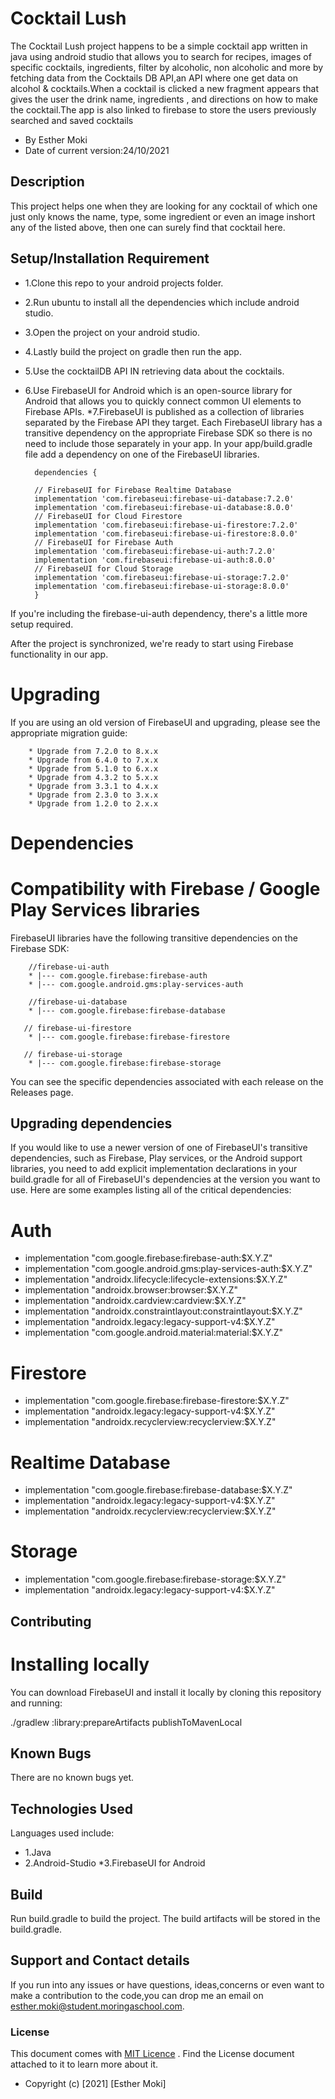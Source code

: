 # Cocktail Lush

The Cocktail Lush project happens to be a simple cocktail app written in java using android studio that allows
you to search for recipes, images of specific cocktails, ingredients, filter by alcoholic, non alcoholic and more by fetching data from the
Cocktails DB API,an API where one get data on alcohol & cocktails.When a cocktail is clicked a new fragment
appears that gives the user the drink name, ingredients , and directions on how to make the cocktail.The app is also linked to firebase 
to store the users previously searched and saved cocktails


* By Esther Moki
* Date of current version:24/10/2021

## Description
This project helps one when they are looking for any cocktail of which one just only knows the name,
 type, some ingredient or even an image inshort any of the listed above, then one can surely find that cocktail here.


## Setup/Installation Requirement

* 1.Clone this repo to your android projects folder.
* 2.Run ubuntu to install all the dependencies which include android studio.
* 3.Open the project on your android studio.
* 4.Lastly build the project on gradle then run the app.
* 5.Use the cocktailDB API IN retrieving data about the cocktails.
* 6.Use FirebaseUI for Android which is an open-source library for Android that allows you to quickly 
  connect common UI elements to Firebase APIs.
*7.FirebaseUI is published as a collection of libraries separated by the Firebase API they target. 
  Each FirebaseUI library has a transitive dependency on the appropriate Firebase SDK so there is no need to include those separately in your app.
  In your app/build.gradle file add a dependency on one of the FirebaseUI libraries.
  
        dependencies {
  
        // FirebaseUI for Firebase Realtime Database
        implementation 'com.firebaseui:firebase-ui-database:7.2.0'
        implementation 'com.firebaseui:firebase-ui-database:8.0.0'
        // FirebaseUI for Cloud Firestore
        implementation 'com.firebaseui:firebase-ui-firestore:7.2.0'
        implementation 'com.firebaseui:firebase-ui-firestore:8.0.0'
        // FirebaseUI for Firebase Auth
        implementation 'com.firebaseui:firebase-ui-auth:7.2.0'
        implementation 'com.firebaseui:firebase-ui-auth:8.0.0'
        // FirebaseUI for Cloud Storage
        implementation 'com.firebaseui:firebase-ui-storage:7.2.0'
        implementation 'com.firebaseui:firebase-ui-storage:8.0.0'
        }


If you're including the firebase-ui-auth dependency, there's a little more setup required.

After the project is synchronized, we're ready to start using Firebase functionality in our app.

# Upgrading

If you are using an old version of FirebaseUI and upgrading, please see the appropriate migration guide:

        * Upgrade from 7.2.0 to 8.x.x
        * Upgrade from 6.4.0 to 7.x.x
        * Upgrade from 5.1.0 to 6.x.x
        * Upgrade from 4.3.2 to 5.x.x
        * Upgrade from 3.3.1 to 4.x.x    
        * Upgrade from 2.3.0 to 3.x.x
        * Upgrade from 1.2.0 to 2.x.x

# Dependencies

# Compatibility with Firebase / Google Play Services libraries

FirebaseUI libraries have the following transitive dependencies on the Firebase SDK:

        //firebase-ui-auth
        * |--- com.google.firebase:firebase-auth
        * |--- com.google.android.gms:play-services-auth
        
        //firebase-ui-database
        * |--- com.google.firebase:firebase-database
        
       // firebase-ui-firestore
        * |--- com.google.firebase:firebase-firestore
        
       // firebase-ui-storage
        * |--- com.google.firebase:firebase-storage

You can see the specific dependencies associated with each release on the Releases page.

## Upgrading dependencies

If you would like to use a newer version of one of FirebaseUI's transitive dependencies, such as Firebase, Play services, or the Android support libraries, you need to add explicit implementation declarations in your build.gradle for all of FirebaseUI's dependencies at the version you want to use. Here are some examples listing all of the critical dependencies:

# Auth
* implementation "com.google.firebase:firebase-auth:$X.Y.Z"
* implementation "com.google.android.gms:play-services-auth:$X.Y.Z"
* implementation "androidx.lifecycle:lifecycle-extensions:$X.Y.Z"
* implementation "androidx.browser:browser:$X.Y.Z"
* implementation "androidx.cardview:cardview:$X.Y.Z"
* implementation "androidx.constraintlayout:constraintlayout:$X.Y.Z"
* implementation "androidx.legacy:legacy-support-v4:$X.Y.Z"
* implementation "com.google.android.material:material:$X.Y.Z"

# Firestore
* implementation "com.google.firebase:firebase-firestore:$X.Y.Z"
* implementation "androidx.legacy:legacy-support-v4:$X.Y.Z"
* implementation "androidx.recyclerview:recyclerview:$X.Y.Z"

# Realtime Database
* implementation "com.google.firebase:firebase-database:$X.Y.Z"
* implementation "androidx.legacy:legacy-support-v4:$X.Y.Z"
* implementation "androidx.recyclerview:recyclerview:$X.Y.Z"

# Storage
* implementation "com.google.firebase:firebase-storage:$X.Y.Z"
* implementation "androidx.legacy:legacy-support-v4:$X.Y.Z"

## Contributing

# Installing locally

You can download FirebaseUI and install it locally by cloning this repository and running:

./gradlew :library:prepareArtifacts publishToMavenLocal

## Known Bugs

There are no known bugs yet.

## Technologies Used

Languages used include:

* 1.Java
* 2.Android-Studio
*3.FirebaseUI for Android

## Build

Run build.gradle to build the project. The build artifacts will be stored in the build.gradle.

## Support and Contact details

If you run into any issues or have questions, ideas,concerns or even want to make a contribution to
 the code,you can drop me an email on esther.moki@student.moringaschool.com.

### License

This document comes with <a href="https://github.com/Esther-Moki/Cocktail-Lush/blob/master/LICENSE" target="_blank">MIT Licence</a> . Find the License document attached to it to learn more about it.
* Copyright (c) [2021] [Esther Moki]


